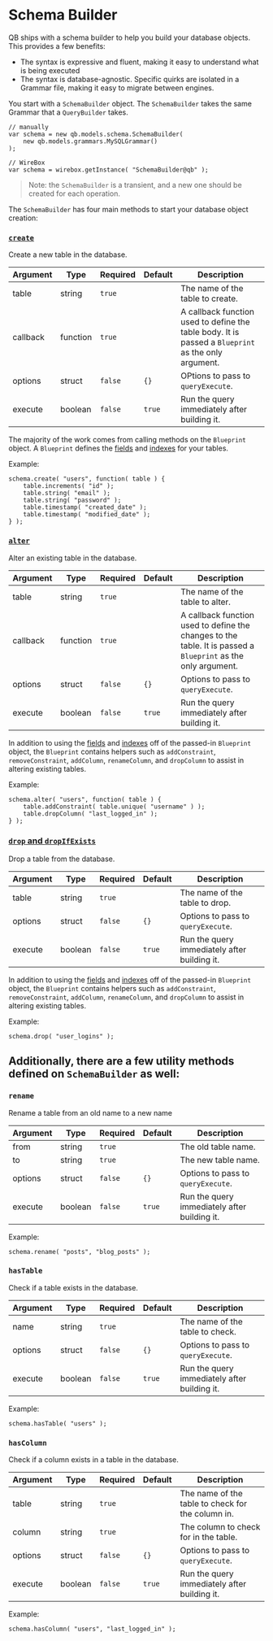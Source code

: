 # Schema Builder

QB ships with a schema builder to help you build your database objects. This provides a few benefits:

+ The syntax is expressive and fluent, making it easy to understand what is being executed
+ The syntax is database-agnostic. Specific quirks are isolated in a Grammar file, making it easy to migrate between engines.

You start with a `SchemaBuilder` object.  The `SchemaBuilder` takes the same Grammar that a `QueryBuilder` takes.

```
// manually
var schema = new qb.models.schema.SchemaBuilder(
	new qb.models.grammars.MySQLGrammar()
);

// WireBox
var schema = wirebox.getInstance( "SchemaBuilder@qb" );
```

> Note: the `SchemaBuilder` is a transient, and a new one should be created for each operation.

The `SchemaBuilder` has four main methods to start your database object creation:

### [`create`](schema/create.md)

Create a new table in the database.

| Argument |   Type   | Required | Default |                                             Description                                             |
|----------|----------|----------|---------|-----------------------------------------------------------------------------------------------------|
| table    | string   | `true`   |         | The name of the table to create.                                                                    |
| callback | function | `true`   |         | A callback function used to define the table body. It is passed a `Blueprint` as the only argument. |
| options  | struct   | `false`  | `{}`    | OPtions to pass to `queryExecute`.                                                                  |
| execute  | boolean  | `false`  | `true`  | Run the query immediately after building it.                                                        |

The majority of the work comes from calling methods on the `Blueprint` object.  A `Blueprint` defines the [fields](schema/fields.md) and [indexes](schema/indexes.md) for your tables.

Example:
```
schema.create( "users", function( table ) {
	table.increments( "id" );
	table.string( "email" );
	table.string( "password" );
	table.timestamp( "created_date" );
	table.timestamp( "modified_date" );
} );
```

### [`alter`](schema/alter.md)

Alter an existing table in the database.

| Argument |   Type   | Required | Default |                                             Description                                             |
|----------|----------|----------|---------|-----------------------------------------------------------------------------------------------------|
| table    | string   | `true`   |         | The name of the table to alter.                                                                     |
| callback | function | `true`   |         | A callback function used to define the changes to the table. It is passed a `Blueprint` as the only argument. |
| options  | struct   | `false`  | `{}`    | Options to pass to `queryExecute`.                                                                  |
| execute  | boolean  | `false`  | `true`  | Run the query immediately after building it.                                                        |

In addition to using the  [fields](schema/fields.md) and [indexes](schema/indexes.md) off of the passed-in `Blueprint` object, the `Blueprint` contains helpers such as `addConstraint`, `removeConstraint`, `addColumn`, `renameColumn`, and `dropColumn` to assist in altering existing tables.

Example:
```
schema.alter( "users", function( table ) {
	table.addConstraint( table.unique( "username" ) );
	table.dropColumn( "last_logged_in" );
} );
```

### [`drop` and `dropIfExists`](schema/drop.md)

Drop a table from the database.

| Argument |   Type  | Required | Default |                 Description                  |
|----------|---------|----------|---------|----------------------------------------------|
| table    | string  | `true`   |         | The name of the table to drop.               |
| options  | struct  | `false`  | `{}`    | Options to pass to `queryExecute`.           |
| execute  | boolean | `false`  | `true`  | Run the query immediately after building it. |

In addition to using the  [fields](schema/fields.md) and [indexes](schema/indexes.md) off of the passed-in `Blueprint` object, the `Blueprint` contains helpers such as `addConstraint`, `removeConstraint`, `addColumn`, `renameColumn`, and `dropColumn` to assist in altering existing tables.

Example:
```
schema.drop( "user_logins" );
```

## Additionally, there are a few utility methods defined on `SchemaBuilder` as well:

### `rename`

Rename a table from an old name to a new name

| Argument |   Type  | Required | Default |                 Description                  |
|----------|---------|----------|---------|----------------------------------------------|
| from     | string  | `true`   |         | The old table name.                          |
| to       | string  | `true`   |         | The new table name.                          |
| options  | struct  | `false`  | `{}`    | Options to pass to `queryExecute`.           |
| execute  | boolean | `false`  | `true`  | Run the query immediately after building it. |

Example:
```
schema.rename( "posts", "blog_posts" );
```


### `hasTable`

Check if a table exists in the database.

| Argument |   Type  | Required | Default |                 Description                  |
|----------|---------|----------|---------|----------------------------------------------|
| name     | string  | `true`   |         | The name of the table to check.              |
| options  | struct  | `false`  | `{}`    | Options to pass to `queryExecute`.           |
| execute  | boolean | `false`  | `true`  | Run the query immediately after building it. |

Example:
```
schema.hasTable( "users" );
```

### `hasColumn`

Check if a column exists in a table in the database.

| Argument |   Type  | Required | Default |                    Description                    |
|----------|---------|----------|---------|---------------------------------------------------|
| table    | string  | `true`   |         | The name of the table to check for the column in. |
| column   | string  | `true`   |         | The column to check for in the table.             |
| options  | struct  | `false`  | `{}`    | Options to pass to `queryExecute`.                |
| execute  | boolean | `false`  | `true`  | Run the query immediately after building it.      |

Example:
```
schema.hasColumn( "users", "last_logged_in" );
```
